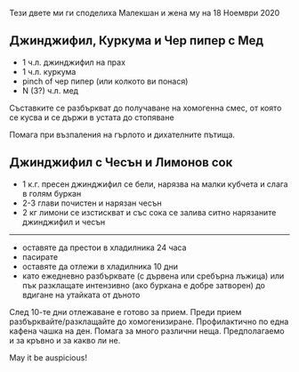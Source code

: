 Тези двете ми ги споделиха Малекшан и жена му на 18 Ноември 2020

## Джинджифил, Куркума и Чер пипер с Мед

- 1 ч.л. джинджифил на прах
- 1 ч.л. куркума
- pinch of чер пипер (или колкото ви понася)
- N (3?) ч.л. мед

Съставките се разбъркват до получаване на хомогенна смес, от която се кусва и се държи в устата до стопяване

Помага при възпаления на гърлото и дихателните пътища.

## Джинджифил с Чесън и Лимонов сок

- 1 к.г. пресен джинджифил се бели, нарязва на малки кубчета и слага в голям буркан
- 2-3 глави почистен и нарязан чесън
- 2 кг лимони се изстискват и със сока се залива ситно нарязаните джинджифил и чесън
---
- оставяте да престои в хладилника 24 часа
- пасирате 
- оставяте да отлежи в хладилника 10 дни
- като ежедневно разбърквате (с дървена или сребърна лъжица) или пък разклащате интензивно (ако буркана е добре затворен) до вдигане на утайката от дъното

След 10-те дни отлежаване е готово за прием. Преди прием разбърквайте/разклащайте до хомогенизиране.
Профилактично по една кафена чашка на ден.
Помага за много различни неща. Предполагаемо и за кръвно и за какво ли не.

May it be auspicious!
